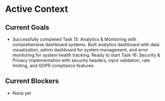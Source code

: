# Active Context

## Current Goals

- Successfully completed Task 15: Analytics & Monitoring with comprehensive dashboard systems. Built analytics dashboard with data visualization, admin dashboard for system management, and error monitoring for system health tracking. Ready to start Task 16: Security & Privacy implementation with security headers, input validation, rate limiting, and GDPR compliance features.

## Current Blockers

- None yet